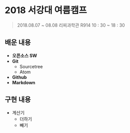 # 2018 서강대 여름캠프

> 2018.08.07 ~ 08.08
> 리찌과학관 R914
> 10 : 30 ~ 18 : 30

## 배운 내용
- **오픈소스 SW**
- **Git**
  - Sourcetree
  - Atom
- **Github**
- **Markdown**

## 구현 내용
- 계산기
  - 더하기
  - 빼기
 
